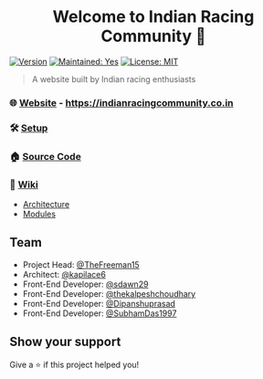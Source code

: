 <h1 align="center">Welcome to Indian Racing Community 👋</h1>

[![Version](https://img.shields.io/badge/Version-5.1.2-blue.svg)](https://github.com/indianracingcommunity/RLIProject/releases/latest)
[![Maintained: Yes](https://img.shields.io/badge/Maintained%3F-Yes-green.svg)](https://github.com/indianracingcommunity/RLIProject/graphs/contributors)
[![License: MIT](https://img.shields.io/badge/License-MIT-red.svg)](./license.md)

> A website built by Indian racing enthusiasts

### 🌐 [Website](https://indianracingcommunity.co.in) - https://indianracingcommunity.co.in
### 🛠️ [Setup](./resources/docs/setup.md)
### 🏠 [Source Code](https://github.com/indianracingcommunity/RLIProject)
### 📝 [Wiki](https://github.com/indianracingcommunity/RLIProject/wiki)
* [Architecture](./resources/docs/architecture.md)
* [Modules](./resources/docs/modules.md)

## Team

* Project Head: [@TheFreeman15](https://github.com/TheFreeman15)
* Architect: [@kapilace6](https://github.com/kapilace6)
* Front-End Developer: [@sdawn29](https://github.com/sdawn29)
* Front-End Developer: [@thekalpeshchoudhary](https://github.com/thekalpeshchoudhary)
* Front-End Developer: [@Dipanshuprasad](https://github.com/Dipanshuprasad)
* Front-End Developer: [@SubhamDas1997](https://github.com/SubhamDas1997)

## Show your support

Give a ⭐️ if this project helped you!
